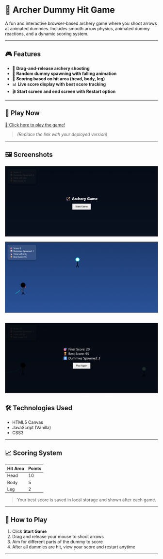 # 🏹 Archer Dummy Hit Game

A fun and interactive browser-based archery game where you shoot arrows at animated dummies. Includes smooth arrow physics, animated dummy reactions, and a dynamic scoring system.

---

## 🎮 Features

- 🏹 **Drag-and-release archery shooting**
- 🤖 **Random dummy spawning with falling animation**
- 🎯 **Scoring based on hit area (head, body, leg)**
- 📊 **Live score display with best score tracking**
- 🎬 **Start screen and end screen with Restart option**

---

## 🚀 Play Now

[🔗 Click here to play the game!](https://yourusername.github.io/archer-dummy-hit-game/)  
> *(Replace the link with your deployed version)*

---

## 🖼️ Screenshots

![Start Image](image.png)

![game play Image](image-1.png)

![end Score Image](image-2.png)
---

## 🛠️ Technologies Used

- HTML5 Canvas  
- JavaScript (Vanilla)  
- CSS3  

---

## 📈 Scoring System

| Hit Area | Points |
|----------|--------|
| Head     | 10     |
| Body     | 5      |
| Leg      | 2      |

> Your best score is saved in local storage and shown after each game.

---

## 📝 How to Play

1. Click **Start Game**
2. Drag and release your mouse to shoot arrows
3. Aim for different parts of the dummy to score
4. After all dummies are hit, view your score and restart anytime

---
